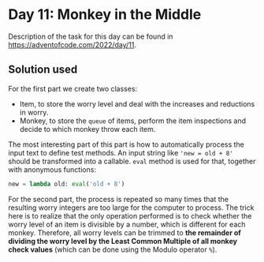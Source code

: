 # Day 11: Monkey in the Middle

Description of the task for this day can be found in https://adventofcode.com/2022/day/11.

## Solution used

For the first part we create two classes:
- Item, to store the worry level and deal with the increases and reductions in worry.
- Monkey, to store the `queue` of items, perform the item inspections and decide to which monkey throw each item.

The most interesting part of this part is how to automatically process the input text to define test methods. An input string like `'new = old + 8'` should be transformed into a callable. `eval` method is used for that, together with anonymous functions: 
```python
new = lambda old: eval('old + 8')
```

For the second part, the process is repeated so many times that the resulting worry integers are too large for the computer to process. The trick here is to realize that the only operation performed is to check whether the worry level of an item is divisible by a number, which is different for each monkey. Therefore, all worry levels can be trimmed to **the remainder of dividing the worry level by the Least Common Multiple of all monkey check values** (which can be done using the Modulo operator `%`). 
